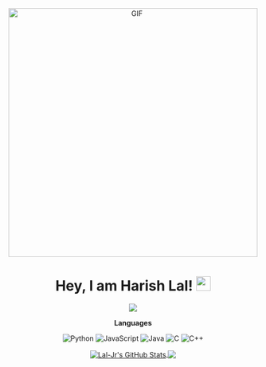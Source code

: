 <!--
**Lal-Jr/Lal-Jr** is a ✨ _special_ ✨ repository because its `README.md` (this file) appears on your GitHub profile.

Here are some ideas to get you started:

- 🔭 I’m currently working on ...
- 🌱 I’m currently learning ...
- 👯 I’m looking to collaborate on ...
- 🤔 I’m looking for help with ...
- 💬 Ask me about ...
- 📫 How to reach me: ...
- 😄 Pronouns: ...
- ⚡ Fun fact: ...
-->

<div align="center">
<img align="center" alt="GIF" height="500px" src="https://i.pinimg.com/originals/e4/26/70/e426702edf874b181aced1e2fa5c6cde.gif" />

# Hey, I am Harish Lal! <img src="https://media.tenor.com/images/822fb670841c6f6582fefbb82e338a50/tenor.gif" width="29px">

![](https://visitor-badge.glitch.me/badge?page_id=Lal-Jr)

**Languages**

![Python](https://img.shields.io/badge/-Python-000?style=flat&logo=python)
![JavaScript](https://img.shields.io/badge/-JavaScript-000?style=flat&logo=javascript)
![Java](https://img.shields.io/badge/-Java-000?style=flat&logo=Java&logoColor=007396)
![C](https://img.shields.io/badge/-C-000?style=flat&logo=C)
![C++](https://img.shields.io/badge/-C++-000?style=flat&logo=C%2B%2B&logoColor=00599C)

<a href="https://github.com/Lal-Jr">
  <img align="center" src="https://github-readme-stats.vercel.app/api?username=Lal-Jr&show_icons=true&theme=tokyonight&icon_color=6392DF&hide=prs" alt="Lal-Jr's GitHub Stats" />
</a>


<a href="https://github.com/Lal-Jr">
  <img align="center" src="https://github-readme-stats.vercel.app/api/top-langs/?username=Lal-Jr&show_icons=true&theme=tokyonight&icon_color=6392DF&hide=prs" />
</a>
